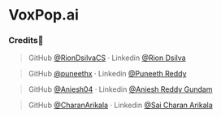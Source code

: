 # VoxPop.ai

### Credits💫

>GitHub [@RionDsilvaCS](https://github.com/RionDsilvaCS)  ·  Linkedin [@Rion Dsilva](https://www.linkedin.com/in/rion-dsilva-043464229/)

>GitHub [@puneethx](https://github.com/puneethx)        ·  Linkedin [@Puneeth Reddy](https://www.linkedin.com/in/puneeth-reddy-75069824b/)

>GitHub [@Aniesh04](https://github.com/Aniesh04)        ·  Linkedin [@Aniesh Reddy Gundam](https://www.linkedin.com/in/aniesh-reddy-gundam-016365232/)

>GitHub [@CharanArikala](https://github.com/CharanArikala)        ·  Linkedin [@Sai Charan Arikala](https://www.linkedin.com/in/sai-charan-arikala-b73178219/)
